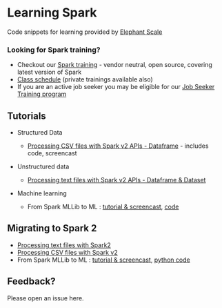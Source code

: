 # Learning Spark
Code snippets for learning provided by [Elephant Scale](http://elephantscale.com)

### Looking for Spark training?
* Checkout our [Spark training](http://elephantscale.com/training/) - vendor neutral, open source, covering latest version of Spark
* [Class schedule](http://elephantscale.com/training/schedule/) (private trainings available also)
* If you are an active job seeker you may be eligible for our [Job Seeker Training program](http://elephantscale.com/training/jobseeker/)


## Tutorials
* Structured Data
    - [Processing CSV files with Spark v2 APIs - Dataframe](http://elephantscale.com/2017/05/processing-csv-files-spark-2-part-1/) - includes code, screencast
* Unstructured data
    - [Processing text files with Spark v2 APIs - Dataframe & Dataset](http://elephantscale.com/2017/06/processing-unstructured-text-data-spark-2-apis/)

* Machine learning  
    - From Spark MLLib to ML : [tutorial & screencast](http://elephantscale.com/2017/05/from-spark-mllib-ml/),   [code](from-mllib-to-ml.ipynb)

## Migrating to Spark 2
* [Processing text files with Spark2](http://elephantscale.com/2017/06/processing-unstructured-text-data-spark-2-apis/)
* [Processing CSV files with Spark v2](http://elephantscale.com/2017/05/processing-csv-files-spark-2-part-1/)
* From Spark MLLib to ML : [tutorial & screencast](http://elephantscale.com/2017/05/from-spark-mllib-ml/),   [python code](from-mllib-to-ml.ipynb)
## Feedback?
Please open an issue here.
